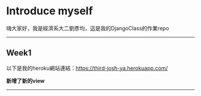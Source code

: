 # Introduce myself

嗨大家好，我是經濟系大二劉彥均，這是我的DjangoClass的作業repo

---
## Week1

以下是我的heroku網站連結：https://third-josh-ya.herokuapp.com/

**新增了新的view** 

---
